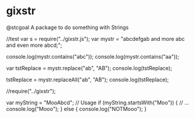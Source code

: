 # gixstr
@stcgoal A package to do something with Strings


//test
var s = require("../gixstr.js");
var mystr = "abcdefgab and more abc and even more abcd;";

console.log(mystr.contains("abc"));
console.log(mystr.contains("aa"));

var tstReplace = mystr.replace("ab", "AB");
console.log(tstReplace);

tstReplace = mystr.replaceAll("ab", "AB");
console.log(tstReplace);

//require("../gixstr");

var myString = "MooAbcd";
// Usage
if (myString.startsWith("Moo")) {
  // ...
  console.log("Mooo");
} else {
  console.log("NOTMooo");
}

